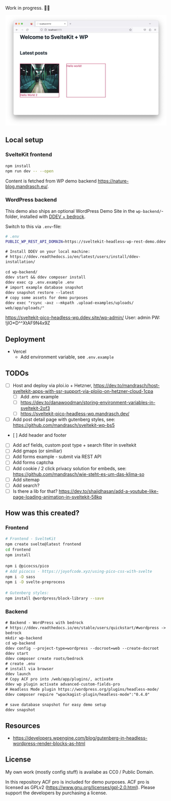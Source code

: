 Work in progress. 👨‍💻

![Screenshot current status, headline and two posts displayed, one with featured image](screenshot.jpg?raw=true)

## Local setup

### SvelteKit frontend

```bash
npm install
npm run dev -- --open
```

Content is fetched from WP demo backend https://nature-blog.mandrasch.eu/.

### WordPress backend

This demo also ships an optional WordPress Demo Site in the `wp-backend/`-folder, installed with [DDEV + bedrock](https://ddev.readthedocs.io/en/latest/users/quickstart/#wordpress).

Switch to this via `.env`-file:

```bash
# .env
PUBLIC_WP_REST_API_DOMAIN=https://sveltekit-headless-wp-rest-demo.ddev.site
```

```
# Install DDEV on your local machine:
# https://ddev.readthedocs.io/en/latest/users/install/ddev-installation/

cd wp-backend/
ddev start && ddev composer install
ddev exec cp .env.example .env
# import example database snapshot
ddev snapshot restore --latest
# copy some assets for demo purposes
ddev exec "rsync -avz --mkpath .upload-examples/uploads/ web/app/uploads/"
```

https://sveltekit-pico-headless-wp.ddev.site/wp-admin/
User: admin
PW: !jIO\*D^^XtAF9N4x9Z

## Deployment

- Vercel
  - Add environment variable, see `.env.example`

## TODOs

- [ ] Host and deploy via ploi.io + Hetzner, https://dev.to/mandrasch/host-sveltekit-apps-with-ssr-support-via-ploiio-on-hetzner-cloud-1cpa
  - [ ] Add .env example
  - [ ] https://dev.to/danawoodman/storing-environment-variables-in-sveltekit-2of3
  - [ ] https://sveltekit-pico-headless-wp.mandrasch.dev/
- [ ] Add post detail page with gutenberg styles, see: https://github.com/mandrasch/sveltekit-wp-bs5
- [ ] Add header and footer
- [ ] Add acf fields, custom post type + search filter in sveltekit
- [ ] Add gmaps (or similiar)
- [ ] Add forms example - submit via REST API
- [ ] Add forms captcha
- [ ] Add cookie / 2 click privacy solution for embeds, see: https://github.com/mandrasch/wie-steht-es-um-das-klima-so
- [ ] Add sitemap
- [ ] Add search?
- [ ] Is there a lib for that? https://dev.to/shajidhasan/add-a-youtube-like-page-loading-animation-in-sveltekit-58kp

## How was this created?

### Frontend

```bash
# Frontend - SvelteKit
npm create svelte@latest frontend
cd frontend
npm install

npm i @picocss/pico
# Add picocss - https://joyofcode.xyz/using-pico-css-with-svelte
npm i -D sass
npm i -D svelte-preprocess

# Gutenberg styles:
npm install @wordpress/block-library --save
```

### Backend

```
# Backend - WordPress with bedrock
# https://ddev.readthedocs.io/en/stable/users/quickstart/#wordpress -> bedrock
mkdir wp-backend
cd wp-backend
ddev config --project-type=wordpress --docroot=web --create-docroot
ddev start
ddev composer create roots/bedrock
# create .env
# install via browser
ddev launch
# Copy ACF pro into /web/app/plugins/, activate
ddev wp plugin activate advanced-custom-fields-pro
# Headless Mode plugin https://wordpress.org/plugins/headless-mode/
ddev composer require "wpackagist-plugin/headless-mode":"0.4.0"

# save database snapshot for easy demo setup
ddev snapshot
```

## Resources

- https://developers.wpengine.com/blog/gutenberg-in-headless-wordpress-render-blocks-as-html

## License

My own work (mostly config stuff) is availabe as CC0 / Public Domain.

In this repository ACF pro is included for demo purposes. ACF pro is licensed as GPLv2 (https://www.gnu.org/licenses/gpl-2.0.html). Please support the developers by purchasing a license.

